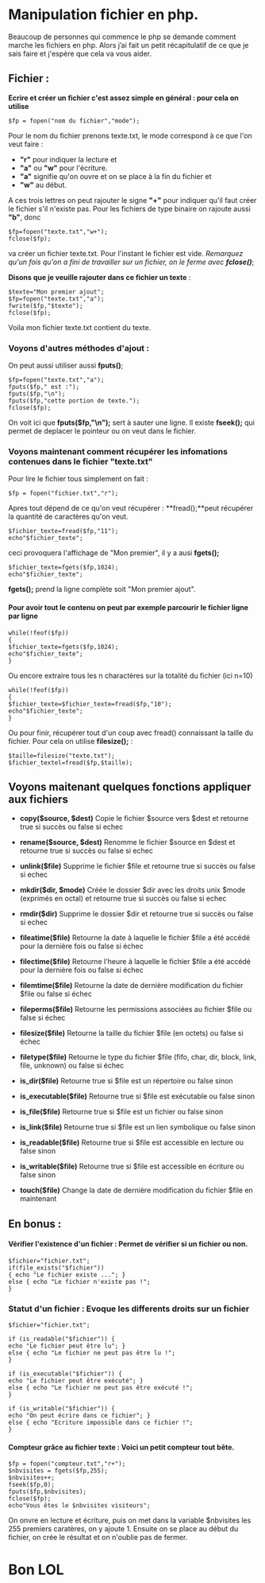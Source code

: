 # Manipulation fichier en php.

Beaucoup de personnes qui commence le php se demande comment marche les fichiers en php. Alors j’ai fait un petit récapitulatif de ce que je sais faire et j'espère que cela va vous aider.

## Fichier : 

**Ecrire et créer un fichier c'est assez simple en général : pour cela on utilise** 
```
$fp = fopen("nom du fichier","mode");
```

Pour le nom du fichier prenons texte.txt, le mode correspond à ce que l'on veut faire : 
* **"r"** pour indiquer la lecture et 
* **"a"** ou **"w"** pour l'écriture. 
* **"a"** signifie qu'on ouvre et on se place à la fin du fichier et 
* **"w"** au début. 

A ces trois lettres on peut rajouter le signe **"+"** pour indiquer qu'il faut créer le fichier s'il n'existe pas. 
Pour les fichiers de type binaire on rajoute aussi **"b"**, donc 
```
$fp=fopen("texte.txt","w+"); 
fclose($fp); 
```

va créer un fichier texte.txt. Pour l'instant le fichier est vide. 
_Remarquez qu'un fois qu'on a fini de travailler sur un fichier, on le ferme avec **fclose()**_; 

**Disons que je veuille rajouter dans ce fichier un texte** : 
```
$texte="Mon premier ajout"; 
$fp=fopen("texte.txt","a"); 
fwrite($fp,"$texte"); 
fclose($fp);
```

Voila mon fichier texte.txt contient du texte. 

### Voyons d'autres méthodes d'ajout : 
On peut aussi utiliser aussi **fputs()**; 
```
$fp=fopen("texte.txt","a"); 
fputs($fp," est :"); 
fputs($fp,"\n"); 
fputs($fp,"cette portion de texte."); 
fclose($fp); 
```

On voit ici que **fputs($fp,"\n");** sert à sauter une ligne. 
Il existe **fseek();** qui permet de deplacer le pointeur ou on veut dans le fichier. 

### Voyons maintenant comment récupérer les infomations contenues dans le fichier "texte.txt" 

Pour lire le fichier tous simplement on fait : 
```
$fp = fopen("fichier.txt","r"); 
```

Apres tout dépend de ce qu'on veut récupérer : 
**fread();**peut récupérer la quantité de caractères qu'on veut. 
```
$fichier_texte=fread($fp,"11"); 
echo"$fichier_texte"; 
```

ceci provoquera l'affichage de "Mon premier", il y a ausi **fgets();** 
```
$fichier_texte=fgets($fp,1024); 
echo"$fichier_texte"; 
```

**fgets();** prend la ligne complète soit "Mon premier ajout". 
#### Pour avoir tout le contenu on peut par exemple parcourir le fichier ligne par ligne 
```
while(!feof($fp)) 
{ 
$fichier_texte=fgets($fp,1024); 
echo"$fichier_texte"; 
} 
```

Ou encore extraire tous les n charactères sur la totalité du fichier (ici n=10) 
```
while(!feof($fp)) 
{ 
$fichier_texte=$fichier_texte=fread($fp,"10"); 
echo"$fichier_texte"; 
} 
```

Ou pour finir, récupérer tout d'un coup avec fread() connaissant la taille du fichier. 
Pour cela on utilise **filesize();** : 
```
$taille=filesize("texte.txt"); 
$fichier_textel=fread($fp,$taille); 
```
## Voyons maitenant quelques fonctions appliquer aux fichiers 

* **copy($source, $dest)**
Copie le fichier $source vers $dest et retourne true si succès ou false si echec 

* **rename($source, $dest)**
Renomme le fichier $source en $dest et retourne true si succès ou false si echec 

* **unlink($file)**
Supprime le fichier $file et retourne true si succès ou false si echec 

* **mkdir($dir, $mode)** 
Créée le dossier $dir avec les droits unix $mode (exprimés en octal) et retourne true si succès ou false si echec 

* **rmdir($dir)**
Supprime le dossier $dir et retourne true si succès ou false si echec 

* **fileatime($file)**
Retourne la date à laquelle le fichier $file a été accédé pour la dernière fois ou false si échec 

* **filectime($file)**
Retourne l'heure à laquelle le fichier $file a été accédé pour la dernière fois ou false si échec 

* **filemtime($file)**
Retourne la date de dernière modification du fichier $file ou false si échec 

* **fileperms($file)**
Retourne les permissions associées au fichier $file ou false si échec 

* **filesize($file)**
Retourne la taille du fichier $file (en octets) ou false si échec 

* **filetype($file)**
Retourne le type du fichier $file (fifo, char, dir, block, link, file, unknown) ou false si échec 

* **is_dir($file)**
Retourne true si $file est un répertoire ou false sinon 

* **is_executable($file)**
Retourne true si $file est exécutable ou false sinon 

* **is_file($file)**
Retourne true si $file est un fichier ou false sinon 

* **is_link($file)**
Retourne true si $file est un lien symbolique ou false sinon 

* **is_readable($file)**
Retourne true si $file est accessible en lecture ou false sinon 

* **is_writable($file)**
Retourne true si $file est accessible en écriture ou false sinon 

* **touch($file)**
Change la date de dernière modification du fichier $file en maintenant 

## En bonus :

#### Vérifier l'existence d'un fichier : Permet de vérifier si un fichier ou non. 
```
$fichier="fichier.txt"; 
if(file_exists("$fichier")) 
{ echo "Le fichier existe ..."; } 
else { echo "Le fichier n'existe pas !"; 
} 
```

### Statut d'un fichier : Evoque les differents droits sur un fichier 
```
$fichier="fichier.txt"; 

if (is_readable("$fichier")) { 
echo "Le fichier peut être lu"; } 
else { echo "Le fichier ne peut pas être lu !";
} 

if (is_executable("$fichier")) { 
echo "Le fichier peut être exécuté"; } 
else { echo "Le fichier ne peut pas être exécuté !";
} 

if (is_writable("$fichier")) { 
echo "On peut écrire dans ce fichier"; } 
else { echo "Ecriture impossible dans ce fichier !";
} 
```
#### Compteur grâce au fichier texte : Voici un petit compteur tout bête. 
```
$fp = fopen("compteur.txt","r+"); 
$nbvisites = fgets($fp,255); 
$nbvisites++; 
fseek($fp,0); 
fputs($fp,$nbvisites); 
fclose($fp); 
echo"Vous êtes le $nbvisites visiteurs";
```

On onvre en lecture et écriture, puis on met dans la variable $nbvisites les 255 premiers caratères, on y ajoute 1. 
Ensuite on se place au début du fichier, on crée le résultat et on n'oublie pas de fermer.

# Bon LOL

